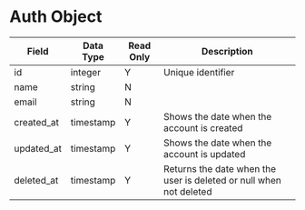 # Auth Object

Field | Data Type | Read Only | Description
--- | --- | --- | --- 
id | integer | Y | Unique identifier
name | string | N | 
email | string | N | 
created_at | timestamp | Y | Shows the date when the account is created
updated_at | timestamp | Y | Shows the date when the account is updated
deleted_at | timestamp | Y | Returns the date when the user is deleted or null when not deleted